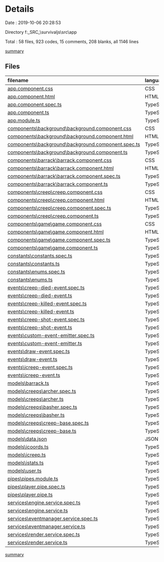 # Details

Date : 2019-10-06 20:28:53

Directory f:\_SRC_\survivaljs\src\app

Total : 58 files,  923 codes, 15 comments, 208 blanks, all 1146 lines

[summary](results.md)

## Files
| filename | language | code | comment | blank | total |
| :--- | :--- | ---: | ---: | ---: | ---: |
| [app.component.css](file:///f%3A/_SRC_/survivaljs/src/app/app.component.css) | CSS | 0 | 0 | 1 | 1 |
| [app.component.html](file:///f%3A/_SRC_/survivaljs/src/app/app.component.html) | HTML | 1 | 0 | 1 | 2 |
| [app.component.spec.ts](file:///f%3A/_SRC_/survivaljs/src/app/app.component.spec.ts) | TypeScript | 27 | 0 | 5 | 32 |
| [app.component.ts](file:///f%3A/_SRC_/survivaljs/src/app/app.component.ts) | TypeScript | 9 | 0 | 2 | 11 |
| [app.module.ts](file:///f%3A/_SRC_/survivaljs/src/app/app.module.ts) | TypeScript | 27 | 0 | 3 | 30 |
| [components\background\background.component.css](file:///f%3A/_SRC_/survivaljs/src/app/components/background/background.component.css) | CSS | 0 | 0 | 1 | 1 |
| [components\background\background.component.html](file:///f%3A/_SRC_/survivaljs/src/app/components/background/background.component.html) | HTML | 2 | 0 | 1 | 3 |
| [components\background\background.component.spec.ts](file:///f%3A/_SRC_/survivaljs/src/app/components/background/background.component.spec.ts) | TypeScript | 20 | 0 | 6 | 26 |
| [components\background\background.component.ts](file:///f%3A/_SRC_/survivaljs/src/app/components/background/background.component.ts) | TypeScript | 32 | 0 | 8 | 40 |
| [components\barrack\barrack.component.css](file:///f%3A/_SRC_/survivaljs/src/app/components/barrack/barrack.component.css) | CSS | 25 | 0 | 6 | 31 |
| [components\barrack\barrack.component.html](file:///f%3A/_SRC_/survivaljs/src/app/components/barrack/barrack.component.html) | HTML | 12 | 0 | 1 | 13 |
| [components\barrack\barrack.component.spec.ts](file:///f%3A/_SRC_/survivaljs/src/app/components/barrack/barrack.component.spec.ts) | TypeScript | 20 | 0 | 6 | 26 |
| [components\barrack\barrack.component.ts](file:///f%3A/_SRC_/survivaljs/src/app/components/barrack/barrack.component.ts) | TypeScript | 120 | 2 | 23 | 145 |
| [components\creep\creep.component.css](file:///f%3A/_SRC_/survivaljs/src/app/components/creep/creep.component.css) | CSS | 29 | 0 | 4 | 33 |
| [components\creep\creep.component.html](file:///f%3A/_SRC_/survivaljs/src/app/components/creep/creep.component.html) | HTML | 0 | 0 | 2 | 2 |
| [components\creep\creep.component.spec.ts](file:///f%3A/_SRC_/survivaljs/src/app/components/creep/creep.component.spec.ts) | TypeScript | 20 | 0 | 6 | 26 |
| [components\creep\creep.component.ts](file:///f%3A/_SRC_/survivaljs/src/app/components/creep/creep.component.ts) | TypeScript | 55 | 5 | 12 | 72 |
| [components\game\game.component.css](file:///f%3A/_SRC_/survivaljs/src/app/components/game/game.component.css) | CSS | 0 | 0 | 1 | 1 |
| [components\game\game.component.html](file:///f%3A/_SRC_/survivaljs/src/app/components/game/game.component.html) | HTML | 3 | 0 | 1 | 4 |
| [components\game\game.component.spec.ts](file:///f%3A/_SRC_/survivaljs/src/app/components/game/game.component.spec.ts) | TypeScript | 20 | 0 | 6 | 26 |
| [components\game\game.component.ts](file:///f%3A/_SRC_/survivaljs/src/app/components/game/game.component.ts) | TypeScript | 13 | 0 | 3 | 16 |
| [constants\constants.spec.ts](file:///f%3A/_SRC_/survivaljs/src/app/constants/constants.spec.ts) | TypeScript | 6 | 0 | 2 | 8 |
| [constants\constants.ts](file:///f%3A/_SRC_/survivaljs/src/app/constants/constants.ts) | TypeScript | 2 | 0 | 1 | 3 |
| [constants\enums.spec.ts](file:///f%3A/_SRC_/survivaljs/src/app/constants/enums.spec.ts) | TypeScript | 6 | 0 | 2 | 8 |
| [constants\enums.ts](file:///f%3A/_SRC_/survivaljs/src/app/constants/enums.ts) | TypeScript | 5 | 0 | 1 | 6 |
| [events\creep-died-event.spec.ts](file:///f%3A/_SRC_/survivaljs/src/app/events/creep-died-event.spec.ts) | TypeScript | 6 | 0 | 2 | 8 |
| [events\creep-died-event.ts](file:///f%3A/_SRC_/survivaljs/src/app/events/creep-died-event.ts) | TypeScript | 5 | 0 | 2 | 7 |
| [events\creep-killed-event.spec.ts](file:///f%3A/_SRC_/survivaljs/src/app/events/creep-killed-event.spec.ts) | TypeScript | 6 | 0 | 2 | 8 |
| [events\creep-killed-event.ts](file:///f%3A/_SRC_/survivaljs/src/app/events/creep-killed-event.ts) | TypeScript | 6 | 0 | 2 | 8 |
| [events\creep-shot-event.spec.ts](file:///f%3A/_SRC_/survivaljs/src/app/events/creep-shot-event.spec.ts) | TypeScript | 6 | 0 | 2 | 8 |
| [events\creep-shot-event.ts](file:///f%3A/_SRC_/survivaljs/src/app/events/creep-shot-event.ts) | TypeScript | 5 | 0 | 2 | 7 |
| [events\custom-event-emitter.spec.ts](file:///f%3A/_SRC_/survivaljs/src/app/events/custom-event-emitter.spec.ts) | TypeScript | 6 | 0 | 2 | 8 |
| [events\custom-event-emitter.ts](file:///f%3A/_SRC_/survivaljs/src/app/events/custom-event-emitter.ts) | TypeScript | 7 | 0 | 3 | 10 |
| [events\draw-event.spec.ts](file:///f%3A/_SRC_/survivaljs/src/app/events/draw-event.spec.ts) | TypeScript | 6 | 0 | 2 | 8 |
| [events\draw-event.ts](file:///f%3A/_SRC_/survivaljs/src/app/events/draw-event.ts) | TypeScript | 3 | 0 | 1 | 4 |
| [events\icreep-event.spec.ts](file:///f%3A/_SRC_/survivaljs/src/app/events/icreep-event.spec.ts) | TypeScript | 6 | 0 | 2 | 8 |
| [events\icreep-event.ts](file:///f%3A/_SRC_/survivaljs/src/app/events/icreep-event.ts) | TypeScript | 4 | 0 | 2 | 6 |
| [models\barrack.ts](file:///f%3A/_SRC_/survivaljs/src/app/models/barrack.ts) | TypeScript | 6 | 0 | 2 | 8 |
| [models\creeps\archer.spec.ts](file:///f%3A/_SRC_/survivaljs/src/app/models/creeps/archer.spec.ts) | TypeScript | 6 | 0 | 2 | 8 |
| [models\creeps\archer.ts](file:///f%3A/_SRC_/survivaljs/src/app/models/creeps/archer.ts) | TypeScript | 14 | 0 | 3 | 17 |
| [models\creeps\basher.spec.ts](file:///f%3A/_SRC_/survivaljs/src/app/models/creeps/basher.spec.ts) | TypeScript | 6 | 0 | 2 | 8 |
| [models\creeps\basher.ts](file:///f%3A/_SRC_/survivaljs/src/app/models/creeps/basher.ts) | TypeScript | 14 | 0 | 3 | 17 |
| [models\creeps\creep-base.spec.ts](file:///f%3A/_SRC_/survivaljs/src/app/models/creeps/creep-base.spec.ts) | TypeScript | 6 | 0 | 2 | 8 |
| [models\creeps\creep-base.ts](file:///f%3A/_SRC_/survivaljs/src/app/models/creeps/creep-base.ts) | TypeScript | 39 | 0 | 6 | 45 |
| [models\data.json](file:///f%3A/_SRC_/survivaljs/src/app/models/data.json) | JSON | 0 | 0 | 1 | 1 |
| [models\icoords.ts](file:///f%3A/_SRC_/survivaljs/src/app/models/icoords.ts) | TypeScript | 4 | 0 | 1 | 5 |
| [models\icreep.ts](file:///f%3A/_SRC_/survivaljs/src/app/models/icreep.ts) | TypeScript | 20 | 0 | 3 | 23 |
| [models\istats.ts](file:///f%3A/_SRC_/survivaljs/src/app/models/istats.ts) | TypeScript | 8 | 0 | 1 | 9 |
| [models\user.ts](file:///f%3A/_SRC_/survivaljs/src/app/models/user.ts) | TypeScript | 15 | 0 | 1 | 16 |
| [pipes\pipes.module.ts](file:///f%3A/_SRC_/survivaljs/src/app/pipes/pipes.module.ts) | TypeScript | 13 | 0 | 2 | 15 |
| [pipes\player.pipe.spec.ts](file:///f%3A/_SRC_/survivaljs/src/app/pipes/player.pipe.spec.ts) | TypeScript | 7 | 0 | 2 | 9 |
| [pipes\player.pipe.ts](file:///f%3A/_SRC_/survivaljs/src/app/pipes/player.pipe.ts) | TypeScript | 18 | 0 | 4 | 22 |
| [services\engine.service.spec.ts](file:///f%3A/_SRC_/survivaljs/src/app/services/engine.service.spec.ts) | TypeScript | 9 | 0 | 4 | 13 |
| [services\engine.service.ts](file:///f%3A/_SRC_/survivaljs/src/app/services/engine.service.ts) | TypeScript | 158 | 8 | 22 | 188 |
| [services\eventmanager.service.spec.ts](file:///f%3A/_SRC_/survivaljs/src/app/services/eventmanager.service.spec.ts) | TypeScript | 9 | 0 | 4 | 13 |
| [services\eventmanager.service.ts](file:///f%3A/_SRC_/survivaljs/src/app/services/eventmanager.service.ts) | TypeScript | 18 | 0 | 3 | 21 |
| [services\render.service.spec.ts](file:///f%3A/_SRC_/survivaljs/src/app/services/render.service.spec.ts) | TypeScript | 9 | 0 | 4 | 13 |
| [services\render.service.ts](file:///f%3A/_SRC_/survivaljs/src/app/services/render.service.ts) | TypeScript | 24 | 0 | 7 | 31 |

[summary](results.md)
